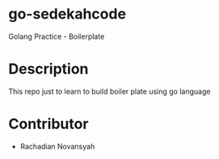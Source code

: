 # go-sedekahcode
Golang Practice - Boilerplate

# Description
This repo just to learn to build boiler plate using go language

# Contributor
- Rachadian Novansyah
